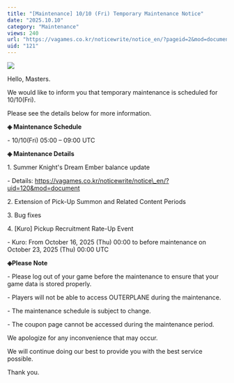 ```yaml
---
title: "[Maintenance] 10/10 (Fri) Temporary Maintenance Notice"
date: "2025.10.10"
category: "Maintenance"
views: 240
url: "https://vagames.co.kr/noticewrite/notice_en/?pageid=2&mod=document&uid=121"
uid: "121"
---
```


![](/images/news/live/en/121-7b6fae13.png)  

  

Hello, Masters.

  

We would like to inform you that temporary maintenance is scheduled for 10/10(Fri).

Please see the details below for more information.

  

**◈ Maintenance Schedule**

\- 10/10(Fri) 05:00 – 09:00 UTC

  

**◈ Maintenance Details**

1\. Summer Knight's Dream Ember balance update

\- Details: https://vagames.co.kr/noticewrite/notice\_en/?uid=120&mod=document

2\. Extension of Pick-Up Summon and Related Content Periods

3\. Bug fixes

4\. \[Kuro\] Pickup Recruitment Rate-Up Event

\- Kuro: From October 16, 2025 (Thu) 00:00 to before maintenance on October 23, 2025 (Thu) 00:00 UTC

  

**◈Please Note**

\- Please log out of your game before the maintenance to ensure that your game data is stored properly.

\- Players will not be able to access OUTERPLANE during the maintenance.

\- The maintenance schedule is subject to change.

\- The coupon page cannot be accessed during the maintenance period.

  

We apologize for any inconvenience that may occur.

We will continue doing our best to provide you with the best service possible.

  

Thank you.
